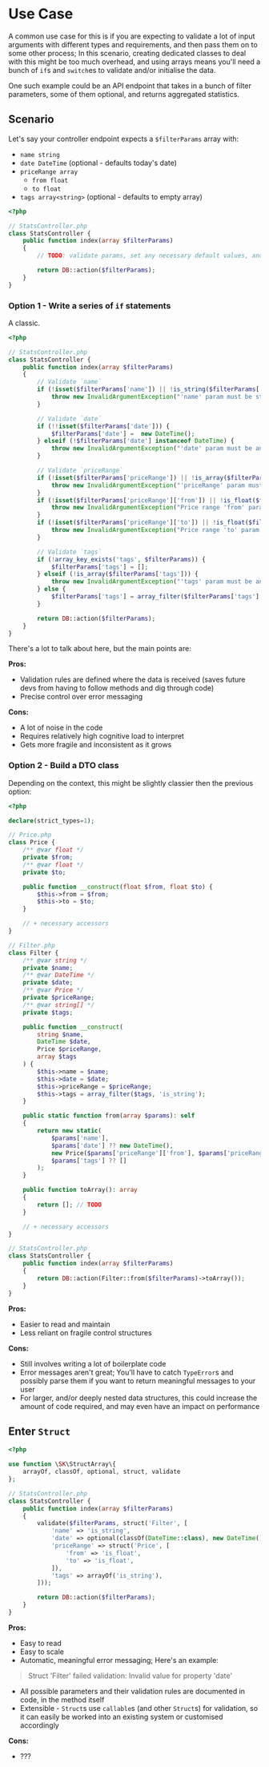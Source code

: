 # Use Case

A common use case for this is if you are expecting to validate a lot of input arguments with
different types and requirements, and then pass them on to some other process; In this scenario,
creating dedicated classes to deal with this might be too much overhead, and using arrays means
you'll need a bunch of `if`s and `switch`es to validate and/or initialise the data.

One such example could be an API endpoint that takes in a bunch of filter parameters, some of them
optional, and returns aggregated statistics.

## Scenario

Let's say your controller endpoint expects a `$filterParams` array with:

- `name string`
- `date DateTime` (optional - defaults today's date)
- `priceRange array`
  - `from float`
  - `to float`
- `tags array<string>` (optional - defaults to empty array)

```php
<?php

// StatsController.php
class StatsController {
    public function index(array $filterParams)
    {
        // TODO: validate params, set any necessary default values, and query the DB

        return DB::action($filterParams);
    }
}
```

### Option 1 - Write a series of `if` statements

A classic.

```php
<?php

// StatsController.php
class StatsController {
    public function index(array $filterParams)
    {
        // Validate `name`
        if (!isset($filterParams['name']) || !is_string($filterParams['name'])) {
            throw new InvalidArgumentException("'name' param must be string");
        }

        // Validate `date`
        if (!!isset($filterParams['date'])) {
            $filterParams['date'] =  new DateTime();
        } elseif (!$filterParams['date'] instanceof DateTime) {
            throw new InvalidArgumentException("'date' param must be an instance of DateTime");
        }

        // Validate `priceRange`
        if (!isset($filterParams['priceRange']) || !is_array($filterParams['priceRange'])) {
            throw new InvalidArgumentException("'priceRange' param must be an array with 'from' and 'to' float values");
        }
        if (!isset($filterParams['priceRange']['from']) || !is_float($filterParams['priceRange']['from'])) {
            throw new InvalidArgumentException("Price range 'from' param must be a float");
        }
        if (!isset($filterParams['priceRange']['to']) || !is_float($filterParams['priceRange']['to'])) {
            throw new InvalidArgumentException("Price range 'to' param must be a float");
        }

        // Validate `tags`
        if (!array_key_exists('tags', $filterParams)) {
            $filterParams['tags'] = [];
        } elseif (!is_array($filterParams['tags'])) {
            throw new InvalidArgumentException("'tags' param must be an array of strings");
        } else {
            $filterParams['tags'] = array_filter($filterParams['tags'], 'is_string');
        }

        return DB::action($filterParams);
    }
}
```

There's a lot to talk about here, but the main points are:

**Pros:**
- Validation rules are defined where the data is received (saves future devs from
having to follow methods and dig through code)
- Precise control over error messaging

**Cons:**
- A lot of noise in the code
- Requires relatively high cognitive load to interpret
- Gets more fragile and inconsistent as it grows

### Option 2 - Build a DTO class

Depending on the context, this might be slightly classier then the previous option:

```php
<?php

declare(strict_types=1);

// Price.php
class Price {
    /** @var float */
    private $from;
    /** @var float */
    private $to;

    public function __construct(float $from, float $to) {
        $this->from = $from;
        $this->to = $to;
    }

    // + necessary accessors
}

// Filter.php
class Filter {
    /** @var string */
    private $name;
    /** @var DateTime */
    private $date;
    /** @var Price */
    private $priceRange;
    /** @var string[] */
    private $tags;

    public function __construct(
        string $name,
        DateTime $date,
        Price $priceRange,
        array $tags
    ) {
        $this->name = $name;
        $this->date = $date;
        $this->priceRange = $priceRange;
        $this->tags = array_filter($tags, 'is_string');
    }

    public static function from(array $params): self
    {
        return new static(
            $params['name'],
            $params['date'] ?? new DateTime(),
            new Price($params['priceRange']['from'], $params['priceRange']['to']),
            $params['tags'] ?? []
        );
    }

    public function toArray(): array
    {
        return []; // TODO
    }

    // + necessary accessors
}

// StatsController.php
class StatsController {
    public function index(array $filterParams)
    {
        return DB::action(Filter::from($filterParams)->toArray());
    }
}
```

**Pros:**
- Easier to read and maintain
- Less reliant on fragile control structures

**Cons:**
- Still involves writing a lot of boilerplate code
- Error messages aren't great; You'll have to catch `TypeError`s and possibly parse them
if you want to return meaningful messages to your user
- For larger, and/or deeply nested data structures, this could increase the amount of code
required, and may even have an impact on performance

## Enter `Struct`

```php
<?php

use function \SK\StructArray\{
    arrayOf, classOf, optional, struct, validate
};

// StatsController.php
class StatsController {
    public function index(array $filterParams)
    {
        validate($filterParams, struct('Filter', [
            'name' => 'is_string',
            'date' => optional(classOf(DateTime::class), new DateTime()),
            'priceRange' => struct('Price', [
                'from' => 'is_float',
                'to' => 'is_float',
            ]),
            'tags' => arrayOf('is_string'),
        ]));

        return DB::action($filterParams);
    }
}
```

**Pros:**
- Easy to read
- Easy to scale
- Automatic, meaningful error messaging; Here's an example:
> Struct 'Filter' failed validation: Invalid value for property 'date'
- All possible parameters and their validation rules are documented in code, in the method itself
- Extensible - `Struct`s use `callable`s (and other `Struct`s) for validation, so it can easily be
worked into an existing system or customised accordingly

**Cons:**
- ???
